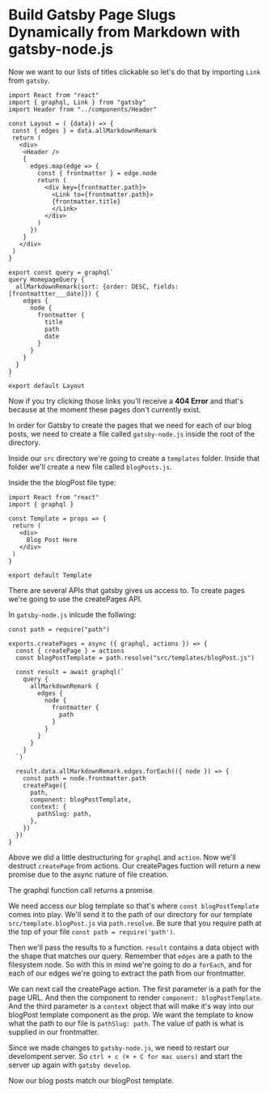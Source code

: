 # Build Gatsby Page Slugs Dynamically from Markdown with gatsby-node.js

Now we want to our lists of titles clickable so let's do that by importing `Link` from `gatsby`.

```JS
import React from "react"
import { graphql, Link } from "gatsby"
import Header from "../components/Header"

const Layout = ( {data}) => {
 const { edges } = data.allMarkdownRemark
 return (
   <div>
    <Header />
    {
      edges.map(edge => {
        const { frontmatter } = edge.node
        return (
          <div key={frontmatter.path}>
            <Link to={frontmatter.path}>
            {frontmatter.title}
            </Link>
          </div>
        )
      })
    }
   </div>
 )
}

export const query = graphql`
query HomepageQuery {
  allMarkdownRemark(sort: {order: DESC, fields: [frontmattter___date]}) {
    edges {
      node {
        frontmatter {
          title
          path
          date
        }
      }
    }
  }
}
`
export default Layout
```

Now if you try clicking those links you'll receive a **404 Error** and that's because at the moment these pages don't currently exist.

In order for Gatsby to create the pages that we need for each of our blog posts, we need to create a file called `gatsby-node.js` inside the root of the directory.

Inside our `src` directory we're going to create a `templates` folder. Inside that folder we'll create a new file called `blogPosts.js`.

Inside the the blogPost file type:

```JS
import React from "react"
import { graphql }

const Template = props => {
 return (
   <div>
     Blog Post Here
   </div>
 )
}

export default Template
```

There are several APIs that gatsby gives us access to. To create pages we're going to use the createPages API.

In `gatsby-node.js` inlcude the follwing:

```JS
const path = require("path")

exports.createPages = async ({ graphql, actions }) => {
  const { createPage } = actions
  const blogPostTemplate = path.resolve("src/templates/blogPost.js")

  const result = await graphql(`
    query {
      allMarkdownRemark {
        edges {
          node {
            frontmatter {
              path
            }
          }
        }
      }
    }
  `)

  result.data.allMarkdownRemark.edges.forEach(({ node }) => {
    const path = node.frontmatter.path
    createPage({
      path,
      component: blogPostTemplate,
      context: {
        pathSlug: path,
      },
    })
  })
}
```

Above we did a little destructuring for `graphql` and `action`. Now we'll destruct `createPage` from actions. Our createPages fuction will return a new promise due to the async nature of file creation.

The graphql function call returns a promise.

We need access our blog template so that's where `const blogPostTemplate` comes into play. We'll send it to the path of our directory for our template `src/template.blogPost.js` via `path.resolve`. Be sure that you require path at the top of your file `const path = require('path')`.

Then we'll pass the results to a function. `result` contains a data object with the shape that matches our query. Remember that `edges` are a path to the filesystem node. So with this in mind we're going to do a `forEach`, and for each of our edges we're going to extract the path from our frontmatter.

We can next call the createPage action. The first parameter is a path for the page URL. And then the component to render `component: blogPostTemplate`. And the third parameter is a `context` object that will make it's way into our blogPost template component as the prop. We want the template to know what the path to our file is `pathSlug: path`. The value of path is what is supplied in our frontmatter.

Since we made changes to `gatsby-node.js`, we need to restart our develompent server. So `ctrl + c (⌘ + C for mac users)` and start the server up again with `gatsby develop`.

Now our blog posts match our blogPost template.
